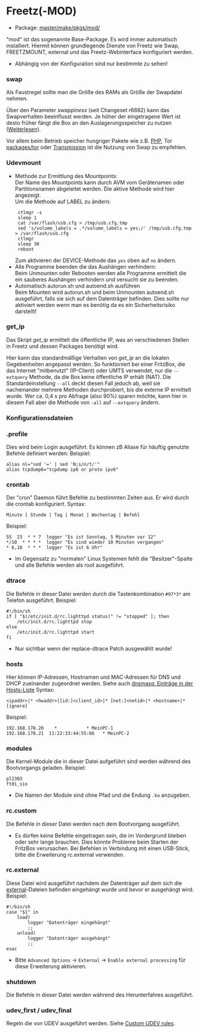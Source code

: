 # Freetz(-MOD)
  - Package: [master/make/pkgs/mod/](https://github.com/Freetz-NG/freetz-ng/tree/master/make/pkgs/mod/)

"mod" ist das sogenannte Base-Package. Es wird immer automatisch
installiert.
Hiermit können grundlegende Dienste von Freetz wie Swap, FREETZMOUNT,
external und das Freetz-Webinterface konfiguriert werden.<br>
 * Abhängig von der Konfiguration sind nur bestimmte zu sehen!

### swap

Als Faustregel sollte man die Größe des RAMs als Größe der Swapdatei
nehmen.

Über den Parameter *swappiness* (seit
Changeset r6882) kann das Swapverhalten beeinflusst
werden. Je höher der eingetragene Wert ist desto früher fängt die Box an
den Auslagerungsspeicher zu nutzen
([Weiterlesen](http://lwn.net/Articles/83588/)).

Vor allem beim Betrieb speicher hungriger Pakete wie z.B.
[PHP](php.md), Tor [packages/tor](tor.md) oder
[Transmission](transmission.md) ist die Nutzung von Swap zu
empfehlen.

### Udevmount

 * Methode zur Ermittlung des Mountpoints:<br>
   Der Name des Mountpoints kann durch AVM vom Gerätenamen oder
   Partitionsnamen abgeleitet werden. Die aktive Methode wird hier
   angezeigt.<br>
   Um die Methode auf LABEL zu ändern:
   ```
	ctlmgr -s
	sleep 1
	cat /var/flash/usb.cfg > /tmp/usb.cfg.tmp
	sed 's/volume_labels = .*/volume_labels = yes;/' /tmp/usb.cfg.tmp > /var/flash/usb.cfg
	ctlmgr
	sleep 30
	reboot
   ```
   Zum aktivieren der DEVICE-Methode das ```yes``` oben auf ```no``` ändern.
 * Alle Programme beenden die das Aushängen verhindern:<br>
   Beim Unmounten oder Rebooten werden alle Programme ermittelt die ein
   sauberes Aushängen verhindern und versucht sie zu beenden.
 * Automatisch autorun.sh und autoend.sh ausführen<br>
   Beim Mounten wird autorun.sh und beim Unmounten autoend.sh
   ausgeführt, falls sie sich auf dem Datenträger befinden.
   Dies sollte nur aktiviert werden wenn man es benötig da es
   ein Sicherheitsrisiko darstellt!

### get_ip

Das Skript *get_ip* ermittelt die öffentliche IP, was an verschiedenen
Stellen in Freetz und dessen Packages benötigt wird.

Hier kann das standardmäßige Verhalten von *get_ip* an die lokalen
Gegebenheiten angepasst werden. So funktioniert bei einer FritzBox, die
das Internet "mitbenutzt" (IP-Client) oder UMTS verwendet, nur die
`--extquery` Methode, da die Box keine öffentliche IP erhält (NAT). Die
Standardeinstellung `--all` deckt diesen Fall jedoch ab, weil sie
nacheinander mehrere Methoden durchprobiert, bis die externe IP
ermittelt wurde. Wer ca. 0,4 s pro Abfrage (also 90%) sparen möchte,
kann hier in diesem Fall aber die Methode von `-all` auf `--extquery`
ändern.

### Konfigurationsdateien



### .profile

Dies wird beim Login ausgeführt. Es können zB Aliase für häuftig
genutzte Befehle definiert werden:
Beispiel:

```
alias nl="sed '=' | sed 'N;s/n/t/'"
alias tcpdump6="tcpdump ip6 or proto ipv6"
```



### crontab

Der "cron" Daemon führt Befehle zu bestimmten Zeiten aus. Er wird
durch die crontab konfiguriert.
Syntax:

```
Minute | Stunde | Tag | Monat | Wochentag | Befehl
```

Beispiel:

```
55  23  * * 7  logger "Es ist Sonntag, 5 Minuten vor 12"
*/10  * * * *  logger "Es sind wieder 10 Minuten vergangen"
* 6,18  * * *  logger "Es ist 6 Uhr"
```

 * Im Gegensatz
zu "normalen" Linux Systemen fehlt die "Besitzer"-Spalte und alle
Befehle werden als root ausgeführt.



### dtrace

Die Befehle in dieser Datei werden durch die Tastenkombination `#97*3*`
am Telefon ausgeführt.
Beispiel:

```
#!/bin/sh
if [ "$(/etc/init.d/rc.lighttpd status)" != "stopped" ]; then
    /etc/init.d/rc.lighttpd stop
else
    /etc/init.d/rc.lighttpd start
fi
```

 * Nur sichtbar
wenn der replace-dtrace Patch ausgewählt wurde!

### hosts

Hier können IP-Adressen, Hostnamen und MAC-Adressen für DNS und DHCP
zueinander zugeordnet werden. Siehe auch [dnsmasq: Einträge in der
Hosts-Liste](dnsmasq.html#EinträgeinderHosts-Liste)
Syntax:

```
<ipaddr>|* <hwaddr>|[id:]<client_id>|* [net:]<netid>|* <hostname>|* [ignore]
```

Beispiel:

```
192.168.178.20    *           * MeinPC-1
192.168.178.21  11:22:33:44:55:66   * MeinPC-2
```



### modules

Die Kernel-Module die in dieser Datei aufgeführt sind werden während des
Bootvorgangs geladen.
Beispiel:

```
pl2303
ftdi_sio
```

 * Die Namen der
Module sind ohne Pfad und die Endung `.ko` anzugeben.



### rc.custom

Die Befehle in dieser Datei werden nach dem Bootvorgang ausgeführt.
 * Es dürfen
keine Befehle eingetragen sein, die im Vordergrund bleiben oder sehr
lange brauchen. Dies könnte Probleme beim Starten der FritzBox
verursachen. Bei Befehlen in Verbindung mit einen USB-Stick, bitte die
Erweiterung rc.external verwenden.

### rc.external

Diese Datei wird ausgeführt nachdem der Datenträger auf dem sich die
[external](../help/howtos/common/external.html)-Dateien befinden
eingehängt wurde und bevor er ausgehängt wird.
Beispiel:

```
#!/bin/sh
case "$1" in
    load)
        logger "Datenträger eingehängt"
        ;;
    unload)
        logger "Datenträger ausgehängt"
        ;;
esac
```

 * Bitte
`Advanced Options` → `External` → `Enable external processing` für diese
Erweiterung aktivieren.



### shutdown

Die Befehle in dieser Datei werden während des Herunterfahres
ausgeführt.



### udev_first / udev_final

Regeln die von UDEV ausgeführt werden. Siehe [Custom UDEV
rules](../patches/custom_udev_rules.html).

